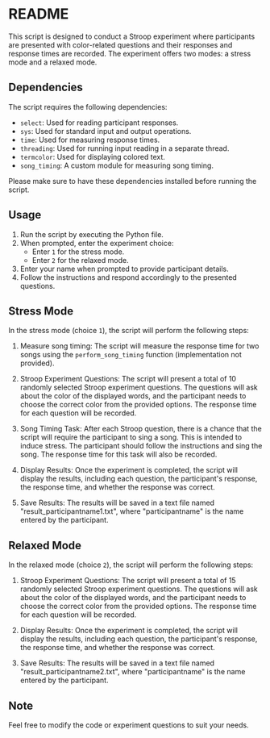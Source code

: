 # README

This script is designed to conduct a Stroop experiment where participants are presented with color-related questions and their responses and response times are recorded. The experiment offers two modes: a stress mode and a relaxed mode.

## Dependencies

The script requires the following dependencies:

- `select`: Used for reading participant responses.
- `sys`: Used for standard input and output operations.
- `time`: Used for measuring response times.
- `threading`: Used for running input reading in a separate thread.
- `termcolor`: Used for displaying colored text.
- `song_timing`: A custom module for measuring song timing. 

Please make sure to have these dependencies installed before running the script.

## Usage

1. Run the script by executing the Python file.
2. When prompted, enter the experiment choice:
   - Enter `1` for the stress mode.
   - Enter `2` for the relaxed mode.
3. Enter your name when prompted to provide participant details.
4. Follow the instructions and respond accordingly to the presented questions.

## Stress Mode

In the stress mode (choice `1`), the script will perform the following steps:

1. Measure song timing: The script will measure the response time for two songs using the `perform_song_timing` function (implementation not provided).

2. Stroop Experiment Questions: The script will present a total of 10 randomly selected Stroop experiment questions. The questions will ask about the color of the displayed words, and the participant needs to choose the correct color from the provided options. The response time for each question will be recorded.

3. Song Timing Task: After each Stroop question, there is a chance that the script will require the participant to sing a song. This is intended to induce stress. The participant should follow the instructions and sing the song. The response time for this task will also be recorded.

4. Display Results: Once the experiment is completed, the script will display the results, including each question, the participant's response, the response time, and whether the response was correct.

5. Save Results: The results will be saved in a text file named "result_participantname1.txt", where "participantname" is the name entered by the participant.

## Relaxed Mode

In the relaxed mode (choice `2`), the script will perform the following steps:

1. Stroop Experiment Questions: The script will present a total of 15 randomly selected Stroop experiment questions. The questions will ask about the color of the displayed words, and the participant needs to choose the correct color from the provided options. The response time for each question will be recorded.

2. Display Results: Once the experiment is completed, the script will display the results, including each question, the participant's response, the response time, and whether the response was correct.

3. Save Results: The results will be saved in a text file named "result_participantname2.txt", where "participantname" is the name entered by the participant.

## Note

Feel free to modify the code or experiment questions to suit your needs.
